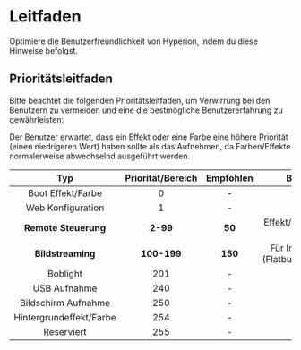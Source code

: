 # Leitfaden
Optimiere die Benutzerfreundlichkeit von Hyperion, indem du diese Hinweise befolgst.

## Prioritätsleitfaden
Bitte beachtet die folgenden Prioritätsleitfaden, um Verwirrung bei den Benutzern zu vermeiden und eine
die bestmögliche Benutzererfahrung zu gewährleisten:

Der Benutzer erwartet, dass ein Effekt oder eine Farbe eine höhere Priorität (einen niedrigeren Wert) haben sollte
als das Aufnehmen, da Farben/Effekte normalerweise abwechselnd ausgeführt werden.

|          Typ           | Priorität/Bereich | Empfohlen |                  Bemerkung                   |
| :---------------------: | :------------: | :---------: | :----------------------------------------: |
|    Boot Effekt/Farbe    |       0        |      -      |                  Blockiert                   |
|    Web Konfiguration    |       1        |      -      |                                            |
|   **Remote Steuerung**    |    **2-99**    |   **50**    |       Effekt/Farbe/Einzelbild einstellen        |
|   **Bildstreaming**   |  **100-199**   |   **150**   | Für Image-Streams (Flatbuffer/Protobuffer) |
|        Boblight         |      201       |      -      |                                            |
|       USB Aufnahme       |      240       |      -      |                                            |
|    Bildschirm Aufnahme     |      250       |      -      |                                            |
| Hintergrundeffekt/Farbe |      254       |      -      |                                            |
|        Reserviert         |      255       |      -      |                                            |